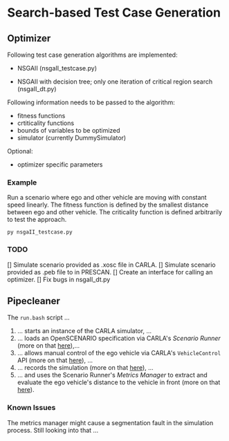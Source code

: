 # Search-based Test Case Generation
## Optimizer


Following test case generation algorithms are implemented:

- NSGAII (nsgaII_testcase.py)

- NSGAII with decision tree; only one iteration of critical region search (nsgaII_dt.py)

Following information needs to be passed to the algorithm:

- fitness functions
- crtiticality functions
- bounds of variables to be optimized
- simulator (currently DummySimulator)

Optional:

- optimizer specific parameters

### Example

Run a scenario where ego and other vehicle are moving with constant speed linearly.
The fitness function is defined by the smallest distance between ego and other vehicle.
The criticality function is defined arbitrarily to test the approach.

```
py nsgaII_testcase.py
```

### TODO

[] Simulate scenario provided as .xosc file in CARLA.
[] Simulate scenario provided as .peb file to in PRESCAN.
[] Create an interface for calling an optimizer.
[] Fix bugs in nsgaII_dt.py

## Pipecleaner

The `run.bash` script ...

1. ... starts an instance of the CARLA simulator, ...
2. ... loads an OpenSCENARIO specification via CARLA's _Scenario Runner_ (more on that [here](https://carla-scenariorunner.readthedocs.io/en/latest/getting_started/#running-scenarios-using-the-openscenario-format)),...
3. ... allows manual control of the ego vehicle via CARLA's `VehicleControl` API (more on that [here](https://carla.readthedocs.io/en/latest/python_api/#carla.VehicleControl)), ...
4. ... records the simulation (more on that [here](https://carla.readthedocs.io/en/latest/adv_recorder/#recording)), ...
5. ... and uses the Scenario Runner's _Metrics Manager_ to extract and evaluate the ego vehicle's distance to the vehicle in front (more on that [here](https://carla-scenariorunner.readthedocs.io/en/latest/metrics_module/#3-run-the-metrics-manager)).

### Known Issues

The metrics manager might cause a segmentation fault in the simulation process. Still looking into that ...
